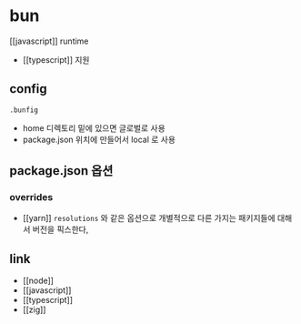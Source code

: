 # bun
[[javascript]] runtime

- [[typescript]] 지원

## config
`.bunfig`

- home 디렉토리 밑에 있으면 글로벌로 사용
- package.json 위치에 만들어서 local 로 사용

## package.json 옵션
### overrides
- [[yarn]] `resolutions` 와 같은 옵션으로 개별적으로 다른 가지는 패키지들에 대해서 버전을 픽스한다,

## link
- [[node]]
- [[javascript]]
- [[typescript]]
- [[zig]]
